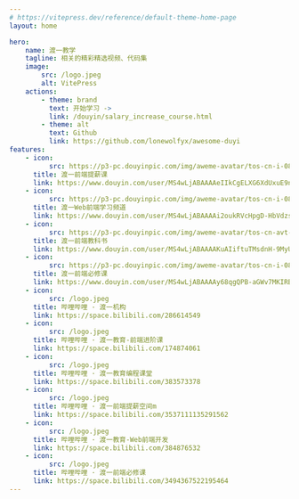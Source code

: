 ```yaml
---
# https://vitepress.dev/reference/default-theme-home-page
layout: home

hero:
    name: 渡一教学
    tagline: 相关的精彩精选视频、代码集
    image:
        src: /logo.jpeg
        alt: VitePress
    actions:
        - theme: brand
          text: 开始学习 ->
          link: /douyin/salary_increase_course.html
        - theme: alt
          text: Github
          link: https://github.com/lonewolfyx/awesome-duyi
features:
    - icon:
          src: https://p3-pc.douyinpic.com/img/aweme-avatar/tos-cn-i-0813c001_51580dd72ba14ac499f77e93e30012ba~c5_300x300.jpeg
      title: 渡一前端提薪课
      link: https://www.douyin.com/user/MS4wLjABAAAAeIIkCgELXG6XdUxuE9nQ6W4AfS-aoPFbtmnBL8ytcYtBSyurgePBYZXJpB0LJBCT
    - icon:
          src: https://p3-pc.douyinpic.com/img/aweme-avatar/tos-cn-i-0813_9321dc52690f420ebcf65becc161bbc7~c5_300x300.jpeg
      title: 渡一Web前端学习频道
      link: https://www.douyin.com/user/MS4wLjABAAAAi2oukRVcHpgD-HbVdzsxE7tYykr91YuIKukR_X_Yy08EFWRQhRrECDF6FvbvT8Xa
    - icon:
          src: https://p3-pc.douyinpic.com/img/aweme-avatar/tos-cn-avt-0015_114c252e9ba86378c04c7bd3c9539a23~c5_300x300.jpeg
      title: 渡一前端教科书
      link: https://www.douyin.com/user/MS4wLjABAAAAKuAIiftuTMsdnH-9MyU8VZla5fmjhdY2Gd7tHueV25vzFnKs3lqLSV7xoPE7FTxi
    - icon:
          src: https://p3-pc.douyinpic.com/img/aweme-avatar/tos-cn-i-0813c001_ba6ead4c46884f8aad322c01dc9cee1b~c5_300x300.jpeg
      title: 渡一前端必修课
      link: https://www.douyin.com/user/MS4wLjABAAAAy68qgQPB-aGWv7MKIRB544hLgzY18xgXhywYjnN-XKk
    - icon:
          src: /logo.jpeg
      title: 哔哩哔哩 · 渡一机构
      link: https://space.bilibili.com/286614549
    - icon:
          src: /logo.jpeg
      title: 哔哩哔哩 · 渡一教育-前端进阶课
      link: https://space.bilibili.com/174874061
    - icon:
          src: /logo.jpeg
      title: 哔哩哔哩 · 渡一教育编程课堂
      link: https://space.bilibili.com/383573378
    - icon:
          src: /logo.jpeg
      title: 哔哩哔哩 · 渡一前端提薪空间m
      link: https://space.bilibili.com/3537111135291562
    - icon:
          src: /logo.jpeg
      title: 哔哩哔哩 · 渡一教育-Web前端开发
      link: https://space.bilibili.com/384876532
    - icon:
          src: /logo.jpeg
      title: 哔哩哔哩 · 渡一前端必修课
      link: https://space.bilibili.com/3494367522195464
---
```

